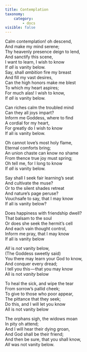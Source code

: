 ```yaml
---
title: Contemplation
taxonomy:
    category:
        - docs
visible: false
---
```


Calm contemplation! oh descend,  
And make my mind serene;  
Thy heavenly presence deign to lend,  
And sanctify this scene,  
I want to learn, I wish to know  
If *all* is vanity below.  
Say, shall *ambition* fire my breast  
And fill my vast desires,  
Can the high honors make me blest  
To which my heart aspires;  
For much alas! I wish to know,  
If *all* is vanity below.  

Can riches calm the troubled mind  
Can they all joys impart?  
Inform me Goddess, where to find  
A cordial for my heart,  
For greatly do I wish to know  
If all is vanity below.

Oh cannot love’s most holy flame,  
Eternal comforts bring;  
An union chaste can know no shame  
From thence true joy must spring;  
Oh tell me, for I long to know  
If *all* is vanity below.

Say shall I seek fair learning’s seat  
And cultivate the muse?  
Or to the silent shades retreat  
And nature’s page peruse?  
Vouchsafe to say, that I may know  
If all is vanity below?  

Does happiness with friendship dwell?  
That balsam to the soul  
Or does she seek the hermit’s cell  
And each vain thought control,  
Inform me pray, that I may know  
If all is vanity below  

*All* is *not* vanity below,  
(The Goddess sweetly said)  
You there may learn your God to know,  
And conquer every dread;  
I tell you this — that you may know  
All is not *vanity* below

To heal the sick, and wipe the tear  
From sorrow’s pallid cheek;  
To give to those who poor appear,  
The pittance that they seek;  
Do this, and I will let you know  
All is not vanity below

The orphans sigh, the widows moan  
In pity oh attend;  
And I will hear their dying groan,  
And God shall be their friend;  
And then be sure, that you shall know,  
*All* was not vanity below.